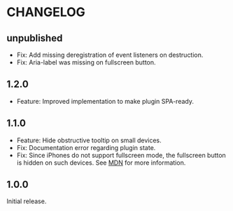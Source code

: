 # CHANGELOG

## unpublished

- Fix: Add missing deregistration of event listeners on destruction.
- Fix: Aria-label was missing on fullscreen button.

## 1.2.0

- Feature: Improved implementation to make plugin SPA-ready.

## 1.1.0

- Feature: Hide obstructive tooltip on small devices.
- Fix: Documentation error regarding plugin state.
- Fix: Since iPhones do not support fullscreen mode, the fullscreen button is hidden on such devices. See [MDN](https://developer.mozilla.org/en-US/docs/Web/API/Fullscreen_API#browser_compatibility) for more information.

## 1.0.0

Initial release.
